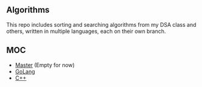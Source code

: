 ## Algorithms

This repo includes sorting and searching algorithms from my DSA class and others, written in multiple languages, each on their own branch.
## MOC
- [Master](https://github.com/ArshhGill/algorithms/tree/master) (Empty for now)
- [GoLang](https://github.com/ArshhGill/algorithms/tree/golang)
- [C++](https://github.com/ArshhGill/algorithms/tree/cpp)
